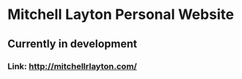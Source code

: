 # Mitchell Layton Personal Website

## Currently in development

### Link: http://mitchellrlayton.com/
